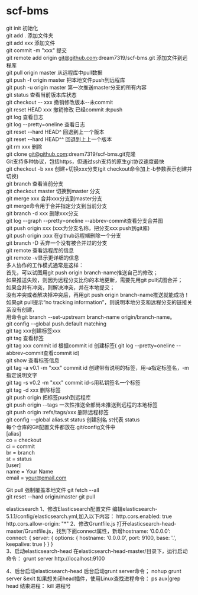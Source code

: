 # scf-bms
git init	初始化<br/>
git add .	添加文件夹<br/>
git add xxx 添加文件<br/>
git commit -m "xxx" 提交<br/>
git remote add origin git@github.com:dream7319/scf-bms.git 添加文件到远程库<br/>
git pull origin master 从远程库中pull数据<br/>
git push -f origin master 把本地文件push到远程库<br/>
git push -u origin master 第一次推送master分支的所有内容<br/>
git status  查看当前版本库状态<br/>
git checkout -- xxx 撤销修改版本--未commit<br/>
git reset HEAD xxx  撤销修改 已经commit 未push<br/>
git log 查看日志<br/>
git log --pretty=oneline	查看日志<br/>
git reset --hard HEAD^	回退到上一个版本<br/>
git reset --hard HEAD^^	回退到上上一个版本<br/>
git rm xxx 删除<br/>
git clone git@github.com:dream7319/scf-bms.git克隆<br/>
Git支持多种协议，包括https，但通过ssh支持的原生git协议速度最快<br/>
git checkout -b xxx 创建+切换xxx分支(git checkout命令加上-b参数表示创建并切换)<br/>
git branch 查看当前分支<br/>
git checkout master 切换到master 分支<br/>
git merge xxx 合并xxx分支到master分支<br/>
git merge命令用于合并指定分支到当前分支<br/>
git branch -d xxx 删除xxx分支<br/>
git log --graph --pretty=oneline --abbrev-commit查看分支合并图<br/>
git push origin xxx (xxx为分支名称，把分支xxx push到git库)<br/>
git push origin :xxx 在github远程端删除一个分支<br/>
git branch -D <name> 丢弃一个没有被合并过的分支<br/>
git remote 查看远程库的信息<br/>
git remote -v显示更详细的信息<br/>
多人协作的工作模式通常是这样：<br/>
首先，可以试图用git push origin branch-name推送自己的修改；<br/>
如果推送失败，则因为远程分支比你的本地更新，需要先用git pull试图合并；<br/>
如果合并有冲突，则解决冲突，并在本地提交；<br/>
没有冲突或者解决掉冲突后，再用git push origin branch-name推送就能成功！<br/>
如果git pull提示“no tracking information”，则说明本地分支和远程分支的链接关系没有创建，<br/>
用命令git branch --set-upstream branch-name origin/branch-name。<br/>
git config --global push.default matching <br/>
git tag xxx创建标签xxx<br/>
git tag 查看标签<br/>
git tag xxx commit id 根据commit id 创建标签( git log --pretty=oneline --abbrev-commit查看commit id)<br/>
git show <tagname>查看标签信息<br/>
git tag -a v0.1 -m "xxx" commit id 创建带有说明的标签，用-a指定标签名，-m指定说明文字<br/>
git tag -s v0.2 -m "xxx" commit id-s用私钥签名一个标签<br/>
git tag -d xxx 删除标签<br/>
git push origin <tagname>把标签push到远程库<br/>
git push origin --tags 一次性推送全部尚未推送到远程的本地标签<br/>
git push origin :refs/tags/xxx 删除远程标签<br/>
git config --global alias.st status 创建别名 st代表 status<br/>
每个仓库的Git配置文件都放在.git/config文件中<br/>
[alias]<br/>
    co = checkout<br/>
    ci = commit<br/>
    br = branch<br/>
    st = status<br/>
[user]<br/>
    name = Your Name<br/>
    email = your@email.com<br/>
 
Git pull 强制覆盖本地文件
git fetch --all  
git reset --hard origin/master 
git pull



elasticsearch 
1、修改Elasticsearch配置文件
编辑elasticsearch-5.1.1/config/elasticsearch.yml,加入以下内容：
http.cors.enabled: true
http.cors.allow-origin: "*"
2、修改Gruntfile.js
打开elasticsearch-head-master/Gruntfile.js，找到下面connect属性，新增hostname: ‘0.0.0.0’:
connect: {
        server: {
            options: {
                hostname: '0.0.0.0',
                port: 9100,
                base: '.',
                keepalive: true
            }
        }
    }   
3、启动elasticsearch-head
在elasticsearch-head-master/目录下，运行启动命令：
grunt server
http://localhost:9100

4、后台启动elasticsearch-head
  后台启动grunt server命令；
  nohup grunt server &exit
  如果想关闭head插件，使用Linux查找进程命令：
  ps aux|grep head
  结束进程：
  kill 进程号